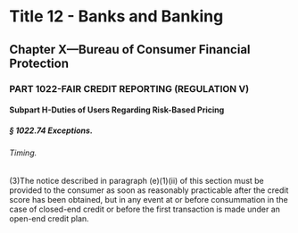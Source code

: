 
# Title 12 - Banks and Banking
## Chapter X—Bureau of Consumer Financial Protection
### PART 1022-FAIR CREDIT REPORTING (REGULATION V)
#### Subpart H-Duties of Users Regarding Risk-Based Pricing
##### § 1022.74 Exceptions.
###### Timing.

(3)The notice described in paragraph (e)(1)(ii) of this section must be provided to the consumer as soon as reasonably practicable after the credit score has been obtained, but in any event at or before consummation in the case of closed-end credit or before the first transaction is made under an open-end credit plan.
